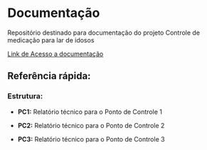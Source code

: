 # Documentação
Repositório destinado para documentação do projeto Controle de medicação para lar de idosos 

[Link de Acesso a documentação](https://github.com/PI2-Grupo-3/Documentacao/wiki)


## Referência rápida:

### Estrutura:

- **PC1:** Relatório técnico para o Ponto de Controle 1

- **PC2:** Relatório técnico para o Ponto de Controle 2

- **PC3:** Relatório técnico para o Ponto de Controle 3